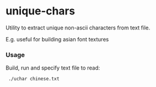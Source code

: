 # unique-chars
Utility to extract unique non-ascii characters from text file.

E.g. useful for building asian font textures

### Usage
Build, run and specify text file to read:

` ./uchar chinese.txt`
